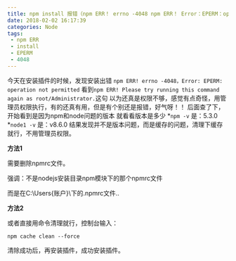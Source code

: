 ```yaml
---
title: npm install 报错（npm ERR！ errno -4048 npm ERR！ Error：EPERM：operation not permitted, scandir） 解决方法
date: 2018-02-02 16:17:39
categories: Node
tags:
 - npm ERR
 - install
 - EPERM
 - 4048
---
```

今天在安装插件的时候，发现安装出错
`npm ERR! errno -4048，Error: EPERM: operation not permitted`
看到`npm ERR! Please try running this command again as root/Administrator.`这句
以为还真是权限不够，感觉有点奇怪，用管理员权限执行，有的还真有用，但是有个别还是报错，好气呀！！
后面查了下，开始看到是因为npm和node问题的版本
就看看版本是多少
*`npm -v` 是：5.3.0
*`node1 -v` 是：v8.6.0
结果发现并不是版本问题，而是缓存的问题，清理下缓存就行，不用管理员权限。
<!--more-->

**方法1**

需要删除npmrc文件。

强调：不是nodejs安装目录npm模块下的那个npmrc文件

而是在C:\Users\{账户}\下的.npmrc文件..

**方法2**

或者直接用命令清理就行，控制台输入：

`npm cache clean --force`

清除成功后，再安装插件，成功安装插件。
